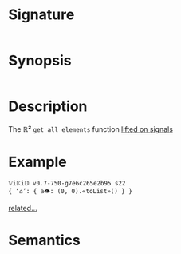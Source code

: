 # Signature
```vikid-signature
```

# Synopsis
```vikid-synopsis
```

# Description
The __ℝ²__ `get all elements` function [lifted on signals](/refman/concepts/pure_functions)

# Example
```vikid-script
𝕍i𝕂i𝔻 v0.7-750-g7e6c265e2b95 s22
{ ‘⌂’: { a👁: (0, 0).«toList»() } }
```


[related...](https://en.wikipedia.org/wiki/Tuple)

# Semantics
